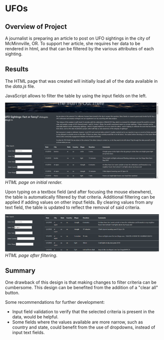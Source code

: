 # UFOs

## Overview of Project
A journalist is preparing an article to post on UFO sightings in the city of McMinnville, OR. To support her article, she requires her data to be rendered in html, and that can be filtered by the various attributes of each sighting.

## Results
The HTML page that was created will initially load all of the data available in the *data.js* file.

JavaScript allows to filter the table by using the input fields on the left. 

![screenshot of full data table](static/images/full_table.png)
*HTML page on initial render.*

Upon typing on a textbox field (and after focusing the mouse elsewhere), the table is automatically filtered by that criteria. Additional filtering can be applied if adding values on other input fields. By clearing values from any text field, the table is updated to reflect the removal of said criteria.

![screenshot of filtered data table](static/images/filtered_table.png)
*HTML page after filtering.*

## Summary
One drawback of this design is that making changes to filter criteria can be cumbersome. This design can be benefited from the addition of a "clear all" button.

Some recommendations for further development:
- Input field validation to verify that the selected criteria is present in the data, would be helpful.
- Some fields where the values available are more narrow, such as country and state, could benefit from the use of dropdowns, instead of input text fields.